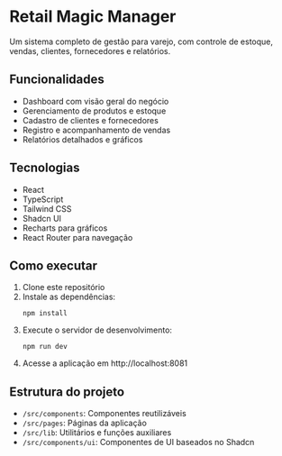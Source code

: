# Retail Magic Manager

Um sistema completo de gestão para varejo, com controle de estoque, vendas, clientes, fornecedores e relatórios.

## Funcionalidades

- Dashboard com visão geral do negócio
- Gerenciamento de produtos e estoque
- Cadastro de clientes e fornecedores
- Registro e acompanhamento de vendas
- Relatórios detalhados e gráficos

## Tecnologias

- React
- TypeScript
- Tailwind CSS
- Shadcn UI
- Recharts para gráficos
- React Router para navegação

## Como executar

1. Clone este repositório
2. Instale as dependências:
   ```
   npm install
   ```
3. Execute o servidor de desenvolvimento:
   ```
   npm run dev
   ```
4. Acesse a aplicação em http://localhost:8081

## Estrutura do projeto

- `/src/components`: Componentes reutilizáveis
- `/src/pages`: Páginas da aplicação
- `/src/lib`: Utilitários e funções auxiliares
- `/src/components/ui`: Componentes de UI baseados no Shadcn

